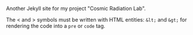Another Jekyll site for my project "Cosmic Radiation Lab".

The &lt; and &gt; symbols must be written with HTML entities: `&lt;` and `&gt;` for rendering the code into a `pre` or `code` tag.

